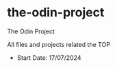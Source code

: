 # the-odin-project
The Odin Project

All files and projects related the TOP

- Start Date: 17/07/2024
